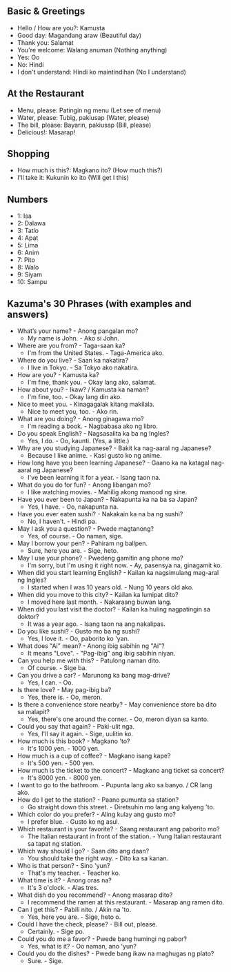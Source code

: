 ## Basic & Greetings

- Hello / How are you?: Kamusta
- Good day: Magandang araw (Beautiful day)
- Thank you: Salamat
- You're welcome: Walang anuman (Nothing anything)
- Yes: Oo
- No: Hindi
- I don't understand: Hindi ko maintindihan (No I understand)

## At the Restaurant

- Menu, please: Patingin ng menu (Let see of menu)
- Water, please: Tubig, pakiusap (Water, please)
- The bill, please: Bayarin, pakiusap (Bill, please)
- Delicious!: Masarap!

## Shopping

- How much is this?: Magkano ito? (How much this?)
- I'll take it: Kukunin ko ito (Will get I this)

## Numbers

- 1: Isa
- 2: Dalawa
- 3: Tatlo
- 4: Apat
- 5: Lima
- 6: Anim
- 7: Pito
- 8: Walo
- 9: Siyam
- 10: Sampu

## Kazuma's 30 Phrases (with examples and answers)

- What’s your name? - Anong pangalan mo?
  - My name is John. - Ako si John.
- Where are you from? - Taga-saan ka?
  - I'm from the United States. - Taga-America ako.
- Where do you live? - Saan ka nakatira?
  - I live in Tokyo. - Sa Tokyo ako nakatira.
- How are you? - Kamusta ka?
  - I'm fine, thank you. - Okay lang ako, salamat.
- How about you? - Ikaw? / Kamusta ka naman?
  - I'm fine, too. - Okay lang din ako.
- Nice to meet you. - Kinagagalak kitang makilala.
  - Nice to meet you, too. - Ako rin.
- What are you doing? - Anong ginagawa mo?
  - I'm reading a book. - Nagbabasa ako ng libro.
- Do you speak English? - Nagsasalita ka ba ng Ingles?
  - Yes, I do. - Oo, kaunti. (Yes, a little.)
- Why are you studying Japanese? - Bakit ka nag-aaral ng Japanese?
  - Because I like anime. - Kasi gusto ko ng anime.
- How long have you been learning Japanese? - Gaano ka na katagal nag-aaral ng Japanese?
  - I've been learning it for a year. - Isang taon na.
- What do you do for fun? - Anong libangan mo?
  - I like watching movies. - Mahilig akong manood ng sine.
- Have you ever been to Japan? - Nakapunta ka na ba sa Japan?
  - Yes, I have. - Oo, nakapunta na.
- Have you ever eaten sushi? - Nakakain ka na ba ng sushi?
  - No, I haven't. - Hindi pa.
- May I ask you a question? - Pwede magtanong?
  - Yes, of course. - Oo naman, sige.
- May I borrow your pen? - Pahiram ng ballpen.
  - Sure, here you are. - Sige, heto.
- May I use your phone? - Pwedeng gamitin ang phone mo?
  - I'm sorry, but I'm using it right now. - Ay, pasensya na, ginagamit ko.
- When did you start learning English? - Kailan ka nagsimulang mag-aral ng Ingles?
  - I started when I was 10 years old. - Nung 10 years old ako.
- When did you move to this city? - Kailan ka lumipat dito?
  - I moved here last month. - Nakaraang buwan lang.
- When did you last visit the doctor? - Kailan ka huling nagpatingin sa doktor?
  - It was a year ago. - Isang taon na ang nakalipas.
- Do you like sushi? - Gusto mo ba ng sushi?
  - Yes, I love it. - Oo, paborito ko 'yan.
- What does "Ai" mean? - Anong ibig sabihin ng "Ai"?
  - It means "Love". - "Pag-ibig" ang ibig sabihin niyan.
- Can you help me with this? - Patulong naman dito.
  - Of course. - Sige ba.
- Can you drive a car? - Marunong ka bang mag-drive?
  - Yes, I can. - Oo.
- Is there love? - May pag-ibig ba?
  - Yes, there is. - Oo, meron.
- Is there a convenience store nearby? - May convenience store ba dito sa malapit?
  - Yes, there's one around the corner. - Oo, meron diyan sa kanto.
- Could you say that again? - Paki-ulit nga.
  - Yes, I'll say it again. - Sige, uulitin ko.
- How much is this book? - Magkano 'to?
  - It's 1000 yen. - 1000 yen.
- How much is a cup of coffee? - Magkano isang kape?
  - It's 500 yen. - 500 yen.
- How much is the ticket to the concert? - Magkano ang ticket sa concert?
  - It's 8000 yen. - 8000 yen.
- I want to go to the bathroom. - Pupunta lang ako sa banyo. / CR lang ako.
- How do I get to the station? - Paano pumunta sa station?
  - Go straight down this street. - Diretsuhin mo lang ang kalyeng 'to.
- Which color do you prefer? - Aling kulay ang gusto mo?
  - I prefer blue. - Gusto ko ng asul.
- Which restaurant is your favorite? - Saang restaurant ang paborito mo?
  - The Italian restaurant in front of the station. - Yung Italian restaurant sa tapat ng station.
- Which way should I go? - Saan dito ang daan?
  - You should take the right way. - Dito ka sa kanan.
- Who is that person? - Sino 'yun?
  - That's my teacher. - Teacher ko.
- What time is it? - Anong oras na?
  - It's 3 o'clock. - Alas tres.
- What dish do you recommend? - Anong masarap dito?
  - I recommend the ramen at this restaurant. - Masarap ang ramen dito.
- Can I get this? - Pabili nito. / Akin na 'to.
  - Yes, here you are. - Sige, heto o.
- Could I have the check, please? - Bill out, please.
  - Certainly. - Sige po.
- Could you do me a favor? - Pwede bang humingi ng pabor?
  - Yes, what is it? - Oo naman, ano 'yun?
- Could you do the dishes? - Pwede bang ikaw na maghugas ng plato?
  - Sure. - Sige.